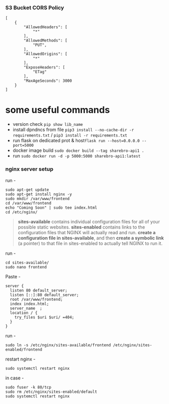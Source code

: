 ### S3 Bucket CORS Policy
```
[
    {
        "AllowedHeaders": [
            "*"
        ],
        "AllowedMethods": [
            "PUT",
        ],
        "AllowedOrigins": [
            "*"
        ],
        "ExposeHeaders": [
            "ETag"
        ],
        "MaxAgeSeconds": 3000
    }
]
```

# some useful commands
* version check `pip show lib_name`
* install dpndncs from file `pip3 install --no-cache-dir -r requirements.txt` / `pip3 install -r requirements.txt`
* run flask on dedicated prot & host`flask run --host=0.0.0.0 --port=5000`
* docker image build `sudo docker build --tag sharebro-api1 .`
* run `sudo docker run -d -p 5000:5000 sharebro-api1:latest`

### nginx server setup 

run -
```
sudo apt-get update
sudo apt-get install nginx -y
sudo mkdir /var/www/frontend
cd /var/www/frontend
echo "Coming Soon" | sudo tee index.html
cd /etc/nginx/
```
> **sites-available** contains individual configuration files for all of your possible static websites.
> **sites-enabled** contains links to the configuration files that NGINX will actually read and run.
> **create a configuration file in sites-available**, and then **create a symbolic link** (a pointer) to that file in sites-enabled to actually tell NGINX to run it.

run -
```
cd sites-available/
sudo nano frontend
```
Paste -
```
server {
  listen 80 default_server;
  listen [::]:80 default_server;
  root /var/www/frontend;
  index index.html;
  server_name  ;
  location / {
    try_files $uri $uri/ =404;
  }
}
```
run -
```
sudo ln -s /etc/nginx/sites-available/frontend /etc/nginx/sites-enabled/frontend
```
restart nginx -
```
sudo systemctl restart nginx
```

in case -
```
sudo fuser -k 80/tcp
sudo rm /etc/nginx/sites-enabled/default
sudo systemctl restart nginx
```
